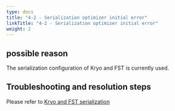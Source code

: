 ```yaml
---
type: docs
title: "4-2 - Serialization optimizer initial error"
linkTitle: "4-2 - Serialization optimizer initial error"
weight: 2
---
```


## possible reason

The serialization configuration of Kryo and FST is currently used.

## Troubleshooting and resolution steps

Please refer to [Kryo and FST serialization](/zh/docs3-v2/java-sdk/advanced-features-and-usage/performance/serialization/)

<p style="margin-top: 3rem;"> </p>